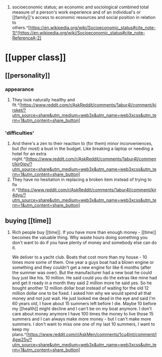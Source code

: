 1. socioeconomic status; an economic and sociological combined total measure of a person's work experience and of an individual's or [[family]]'s access to economic resources and social position in relation to others.^[https://en.wikipedia.org/wiki/Socioeconomic_status#cite_note-1]^[https://en.wikipedia.org/wiki/Socioeconomic_status#cite_note-ReferenceA-2]

# [[upper class]]
## [[personality]]
### appearance
1. They look naturally healthy and fit.^[https://www.reddit.com/r/AskReddit/comments/1abur4l/comment/kjrsket/?utm_source=share&utm_medium=web3x&utm_name=web3xcss&utm_term=1&utm_content=share_button]

### 'difficulties'
1. And there's a zen to their reaction to (for them) minor inconveniences, but (for most) a bust in the budget. Like breaking a laptop or needing a hotel for an extra night.^[https://www.reddit.com/r/AskReddit/comments/1abur4l/comment/kjr0jpv/?utm_source=share&utm_medium=web3x&utm_name=web3xcss&utm_term=1&utm_content=share_button]
2. They have no hesitation in replacing a broken item instead of trying to fix it.^[https://www.reddit.com/r/AskReddit/comments/1abur4l/comment/kjr4dys/?utm_source=share&utm_medium=web3x&utm_name=web3xcss&utm_term=1&utm_content=share_button]

## buying [[time]]
1. Rich people buy [[time]]. If you have more than enough money - [[time]] becomes the valuable thing. Why waste hours doing something you don't want to do if you have plenty of money and somebody else can do it.
   
   We deliver to a yacht club. Boats that cost more than my house - 10 times more some of them. One year a guys boat had a blown engine or something and they couldn't get a new engine for like 6 months (after the summer was over). But the manufacturer had a new boat he could buy just like his. 10 million. He said could you do the extras like mine had and get it ready in a month they said 2 million more he said yes. So he bought another 12 million dollar boat instead of waiting for the old 12 million dollar one to be fixed. I asked him why we would spend all that money and not just wait. He just looked me dead in the eye and said I'm 60 years old, I have about 15 summers left before I die. Maybe 10 before my [[health]] might decline and I can't be on my boat anymore. I don't care about money anymore I have 100 times the money to live those 15 summers and I can always make more money - but I can't make more summers. I don't want to miss one one of my last 10 summers, I want to keep my plans.^[https://www.reddit.com/r/AskMen/comments/1cu4lnt/comment/l4gw25v/?utm_source=share&utm_medium=web3x&utm_name=web3xcss&utm_term=1&utm_content=share_button]